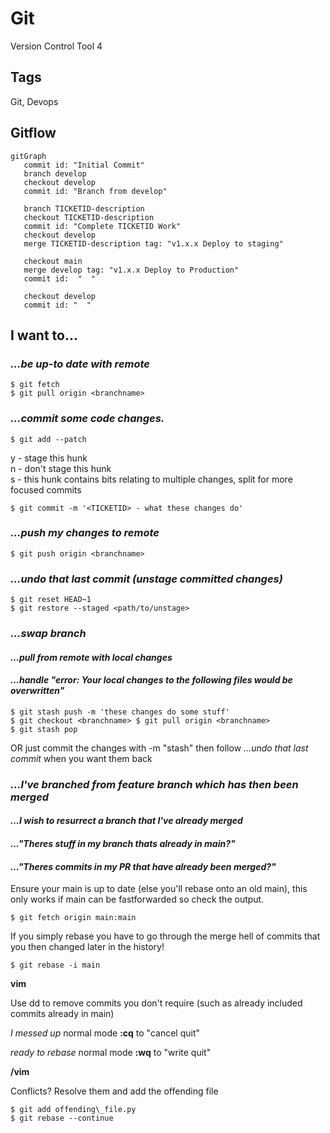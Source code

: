 # Git
Version Control Tool
4
## Tags
Git, Devops

## Gitflow

```mermaid
gitGraph
   commit id: "Initial Commit"
   branch develop
   checkout develop
   commit id: "Branch from develop"

   branch TICKETID-description
   checkout TICKETID-description
   commit id: "Complete TICKETID Work"
   checkout develop
   merge TICKETID-description tag: "v1.x.x Deploy to staging"

   checkout main
   merge develop tag: "v1.x.x Deploy to Production"
   commit id:  "  "

   checkout develop
   commit id: "  "
```

## I want to...

### _...be up-to date with remote_
```
$ git fetch
$ git pull origin <branchname> 
```
###  _...commit some code changes._
```
$ git add --patch
```
y - stage this hunk  
n - don't stage this hunk  
s - this hunk contains bits relating to multiple changes, split for more focused commits
```
$ git commit -m '<TICKETID> - what these changes do'
```
### _...push my changes to remote_
```
$ git push origin <branchname>
```
### _...undo that last commit (unstage committed changes)_

```
$ git reset HEAD~1
$ git restore --staged <path/to/unstage>
``` 

###  _...swap branch_
#### _...pull from remote with local changes_ 
#### _...handle "error: Your local changes to the following files would be overwritten"_
```
$ git stash push -m 'these changes do some stuff'
$ git checkout <branchname> $ git pull origin <branchname> 
$ git stash pop 
```

OR just commit the changes with -m "stash" then follow _...undo that last commit_ when you want them back

### _...I've branched from feature branch which has then been merged_  
#### _...I wish to resurrect a branch that I've already merged_  
#### _..."Theres stuff in my branch thats already in main?"_
#### _..."Theres commits in my PR that have already been merged?"_

Ensure your main is up to date (else you'll rebase onto an old main), this only works if main can be fastforwarded so check the output.  
```
$ git fetch origin main:main  
```
If you simply rebase you have to go through the merge hell of commits that you then changed later in the history!  
```
$ git rebase -i main
```
  
**vim**

Use dd to remove commits you don't require (such as already included commits already in main)

_I messed up_ normal mode **:cq** to "cancel quit"

_ready to rebase_ normal mode **:wq** to "write quit"

**/vim**

Conflicts? Resolve them and add the offending file

  
```
$ git add offending\_file.py
$ git rebase --continue
```
